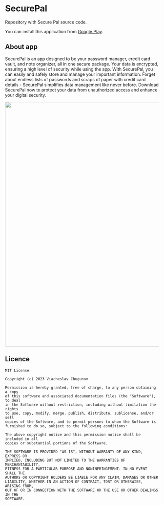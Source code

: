# SecurePal
Repository with Secure Pal source code.

You can install this application from [Google Play](https://play.google.com/store/apps/details?id=viach.apps.securepal).

## About app
SecurePal is an app designed to be your password manager, credit card vault, and note organizer, all in one secure package. Your data is encrypted, ensuring a high level of security while using the app. With SecurePal, you can easily and safely store and manage your important information. Forget about endless lists of passwords and scraps of paper with credit card details - SecurePal simplifies data management like never before. Download SecurePal now to protect your data from unauthorized access and enhance your digital security.

<p align="center">
  <img src="https://github.com/viacheslav-chugunov/SecurePal-Android/blob/main/github-assets/secure-pal-review.gif" height=800 />
</p>

## Licence
```
MIT License

Copyright (c) 2023 Viacheslav Chugunov

Permission is hereby granted, free of charge, to any person obtaining a copy
of this software and associated documentation files (the "Software"), to deal
in the Software without restriction, including without limitation the rights
to use, copy, modify, merge, publish, distribute, sublicense, and/or sell
copies of the Software, and to permit persons to whom the Software is
furnished to do so, subject to the following conditions:

The above copyright notice and this permission notice shall be included in all
copies or substantial portions of the Software.

THE SOFTWARE IS PROVIDED "AS IS", WITHOUT WARRANTY OF ANY KIND, EXPRESS OR
IMPLIED, INCLUDING BUT NOT LIMITED TO THE WARRANTIES OF MERCHANTABILITY,
FITNESS FOR A PARTICULAR PURPOSE AND NONINFRINGEMENT. IN NO EVENT SHALL THE
AUTHORS OR COPYRIGHT HOLDERS BE LIABLE FOR ANY CLAIM, DAMAGES OR OTHER
LIABILITY, WHETHER IN AN ACTION OF CONTRACT, TORT OR OTHERWISE, ARISING FROM,
OUT OF OR IN CONNECTION WITH THE SOFTWARE OR THE USE OR OTHER DEALINGS IN THE
SOFTWARE.
```
